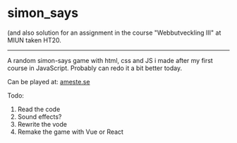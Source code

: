 # simon_says 
(and also solution for an assignment in the course "Webbutveckling III" at MIUN taken HT20.
***
A random simon-says game with html, css and JS i made after my first course in JavaScript. Probably can redo it a bit better today.

Can be played at: [ameste.se](https://ameste.se/sim/simon.html)

Todo:

1. Read the code
2. Sound effects?
3. Rewrite the vode
4. Remake the game with Vue or React
